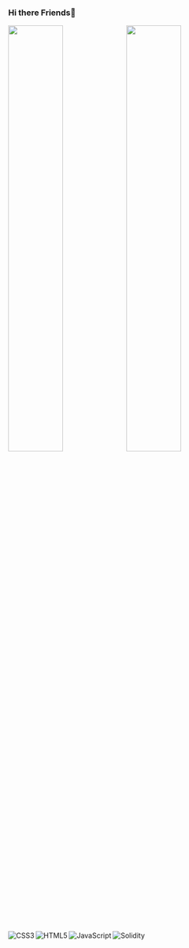 ### Hi there Friends👋

<img align="left" width="47%" src="https://github-readme-stats.vercel.app/api?username=Lawrencmagnate&show_icons=true&theme=radical"/>

<img align="left" width="47%" src="https://github-readme-stats.vercel.app/api/top-langs/?username=Lawrencmagnat&layout=compact"/>

<img align="left" alt="CSS3"  src="https://img.shields.io/badge/css3-%231572B6.svg?style=for-the-badge&logo=css3&logoColor=white"/>
<img align="left"  alt="HTML5" src="https://img.shields.io/badge/html5-%23E34F26.svg?style=for-the-badge&logo=html5&logoColor=white"/>
<img align="left" alt="JavaScript"  src="https://img.shields.io/badge/javascript-%23323330.svg?style=for-the-badge&logo=javascript&logoColor=%23F7DF1E"/>
<img align="left" alt="Solidity" src="https://img.shields.io/badge/Solidity-%23363636.svg?style=for-the-badge&logo=solidity&logoColor=white"/>

